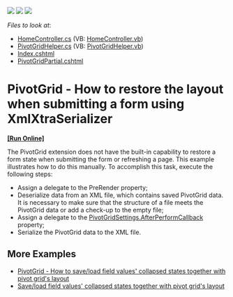 <!-- default badges list -->
![](https://img.shields.io/endpoint?url=https://codecentral.devexpress.com/api/v1/VersionRange/128579502/14.1.3%2B)
[![](https://img.shields.io/badge/Open_in_DevExpress_Support_Center-FF7200?style=flat-square&logo=DevExpress&logoColor=white)](https://supportcenter.devexpress.com/ticket/details/E4215)
[![](https://img.shields.io/badge/📖_How_to_use_DevExpress_Examples-e9f6fc?style=flat-square)](https://docs.devexpress.com/GeneralInformation/403183)
<!-- default badges end -->

*Files to look at*:

* [HomeController.cs](./CS/WebSite/Controllers/HomeController.cs) (VB: [HomeController.vb](./VB/WebSite/Controllers/HomeController.vb))
* [PivotGridHelper.cs](./CS/WebSite/Controllers/PivotGridHelper.cs) (VB: [PivotGridHelper.vb](./VB/WebSite/Controllers/PivotGridHelper.vb))
* [Index.cshtml](./CS/WebSite/Views/Home/Index.cshtml)
* [PivotGridPartial.cshtml](./CS/WebSite/Views/Home/PivotGridPartial.cshtml)

# PivotGrid - How to restore the layout when submitting a form using XmlXtraSerializer
<!-- run online -->
**[[Run Online]](https://codecentral.devexpress.com/e4215/)**
<!-- run online end -->


The PivotGrid extension does not have the built-in capability to restore a form state when submitting the form or refreshing a page. This example illustrates how to do this manually. To accomplish this task, execute the following steps:

- Assign a delegate to the PreRender property;
- Deserialize data from an XML file, which contains saved PivotGrid data. It is necessary to make sure that the structure of a file meets the PivotGrid data or add a check-up to the empty file;
- Assign a delegate to the [PivotGridSettings.AfterPerformCallback](https://docs.devexpress.com/AspNetMvc/DevExpress.Web.Mvc.PivotGridSettings.AfterPerformCallback) property;
- Serialize the PivotGrid data to the XML file.


## More Examples 

- [PivotGrid - How to save/load field values' collapsed states together with pivot grid's layout](https://github.com/DevExpress-Examples/pivotgrid-how-to-save-load-field-values-collapsed-states-together-with-pivot-grids-layout-e4219)
- [Save/load field values' collapsed states together with pivot grid's layout](https://github.com/DevExpress-Examples/save-load-field-values-collapsed-states-together-with-pivot-grids-layout-e20015)


